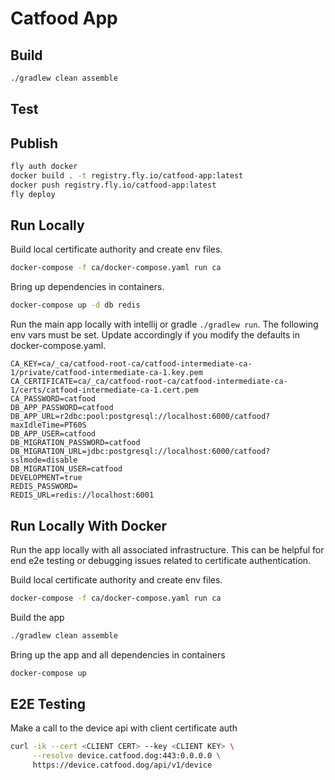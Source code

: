 # Catfood App

## Build
```bash
./gradlew clean assemble
```

## Test

## Publish
```bash
fly auth docker
docker build . -t registry.fly.io/catfood-app:latest
docker push registry.fly.io/catfood-app:latest
fly deploy
```


## Run Locally
Build local certificate authority and create env files.
```bash
docker-compose -f ca/docker-compose.yaml run ca
```
Bring up dependencies in containers.
```bash
docker-compose up -d db redis
```

Run the main app locally with intellij or gradle `./gradlew run`.
The following env vars must be set.  Update accordingly if you modify the defaults in docker-compose.yaml.
```
CA_KEY=ca/_ca/catfood-root-ca/catfood-intermediate-ca-1/private/catfood-intermediate-ca-1.key.pem
CA_CERTIFICATE=ca/_ca/catfood-root-ca/catfood-intermediate-ca-1/certs/catfood-intermediate-ca-1.cert.pem
CA_PASSWORD=catfood
DB_APP_PASSWORD=catfood
DB_APP_URL=r2dbc:pool:postgresql://localhost:6000/catfood?maxIdleTime=PT60S
DB_APP_USER=catfood
DB_MIGRATION_PASSWORD=catfood
DB_MIGRATION_URL=jdbc:postgresql://localhost:6000/catfood?sslmode=disable
DB_MIGRATION_USER=catfood
DEVELOPMENT=true
REDIS_PASSWORD=
REDIS_URL=redis://localhost:6001
```

## Run Locally With Docker
Run the app locally with all associated infrastructure.
This can be helpful for end e2e testing or debugging issues related to certificate authentication.

Build local certificate authority and create env files.
```bash
docker-compose -f ca/docker-compose.yaml run ca
```
Build the app
```bash
./gradlew clean assemble
```
Bring up the app and all dependencies in containers
```bash
docker-compose up
```

## E2E Testing
Make a call to the device api with client certificate auth
```bash
curl -ik --cert <CLIENT CERT> --key <CLIENT KEY> \
     --resolve device.catfood.dog:443:0.0.0.0 \
     https://device.catfood.dog/api/v1/device
```
